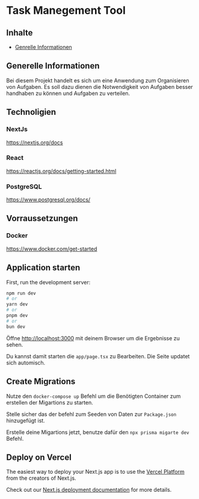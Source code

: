 # Task Manegement Tool

## Inhalte

- [Genrelle Informationen](#)

## Generelle Informationen

Bei diesem Projekt handelt es sich um eine Anwendung zum Organisieren von Aufgaben.
Es soll dazu dienen die Notwendigkeit von Aufgaben besser handhaben zu können und Aufgaben zu verteilen.

## Technoligien
### NextJs
<https://nextjs.org/docs>
### React
<https://reactjs.org/docs/getting-started.html>

### PostgreSQL
<https://www.postgresql.org/docs/>

## Vorraussetzungen
### Docker
<https://www.docker.com/get-started>



## Application starten

First, run the development server:

```bash
npm run dev
# or
yarn dev
# or
pnpm dev
# or
bun dev
```

Öffne [http://localhost:3000](http://localhost:3000) mit deinem Browser um die Ergebnisse zu sehen.

Du kannst damit starten die `app/page.tsx` zu Bearbeiten. Die Seite updatet sich automisch.

## Create Migrations

Nutze den `docker-compose up` Befehl um die Benötigten Container zum erstellen der Migartions zu starten.

Stelle sicher das der befehl zum Seeden von Daten zur `Package.json` hinzugefügt ist.

Erstelle deine Migartions jetzt, benutze dafür den `npx prisma migarte dev` Befehl.

## Deploy on Vercel

The easiest way to deploy your Next.js app is to use the [Vercel Platform](https://vercel.com/new?utm_medium=default-template&filter=next.js&utm_source=create-next-app&utm_campaign=create-next-app-readme) from the creators of Next.js.

Check out our [Next.js deployment documentation](https://nextjs.org/docs/deployment) for more details.
